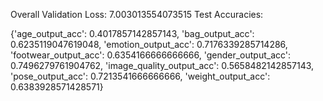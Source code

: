 Overall Validation Loss:  7.003013554073515
Test Accuracies: 

{'age_output_acc': 0.4017857142857143,
 'bag_output_acc': 0.6235119047619048,
 'emotion_output_acc': 0.7176339285714286,
 'footwear_output_acc': 0.6354166666666666,
 'gender_output_acc': 0.7496279761904762,
 'image_quality_output_acc': 0.5658482142857143,
 'pose_output_acc': 0.7213541666666666,
 'weight_output_acc': 0.6383928571428571}
